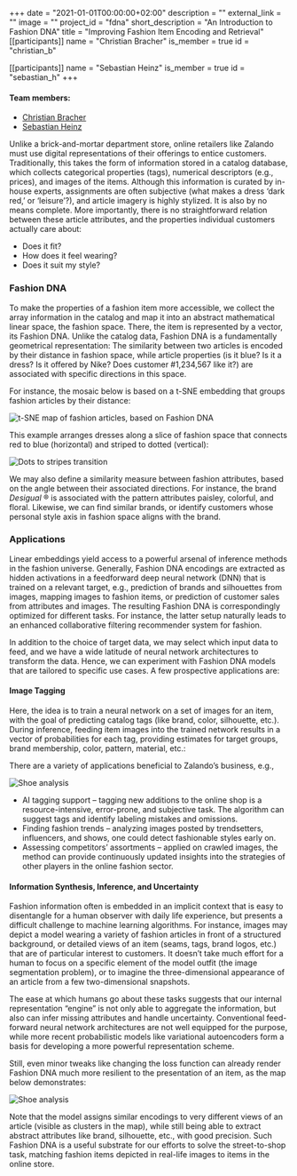 +++
date = "2021-01-01T00:00:00+02:00"
description = ""
external_link = ""
image = ""
project_id = "fdna"
short_description = "An Introduction to Fashion DNA"
title = "Improving Fashion Item Encoding and Retrieval"
[[participants]]
    name = "Christian Bracher"
    is_member = true
    id = "christian_b"

[[participants]]
    name = "Sebastian Heinz"
    is_member = true
    id = "sebastian_h"
+++

#### Team members:
* [Christian Bracher](../../../member/christian_b)
* [Sebastian Heinz](../../../member/sebastian_h)

Unlike a brick-and-mortar department store, online retailers like Zalando must use digital representations of their offerings to entice customers. Traditionally, this takes the form of information stored in a catalog database, which collects categorical properties (tags), numerical descriptors (e.g., prices), and images of the items. Although this information is curated by in-house experts, assignments are often subjective (what makes a dress ‘dark red,’ or ‘leisure’?), and article imagery is highly stylized. It is also by no means complete. More importantly, there is no straightforward relation between these article attributes, and the properties individual customers actually care about:

* Does it fit?
* How does it feel wearing?
* Does it suit my style?

### Fashion DNA

To make the properties of a fashion item more accessible, we collect the array information in the catalog and map it into an abstract mathematical linear space, the fashion space. There, the item is represented by a vector, its Fashion DNA. Unlike the catalog data, Fashion DNA is a fundamentally geometrical representation:  The similarity between two articles is encoded by their distance in fashion space, while article properties (is it blue? Is it a dress? Is it offered by Nike? Does customer #1,234,567 like it?) are associated with specific directions in this space.

For instance, the mosaic below is based on a t-SNE embedding that groups fashion articles by their distance:

![t-SNE map of fashion articles, based on Fashion DNA](img/tsne_map.mosaic.detail.jpg)

This example arranges dresses along a slice of fashion space that connects red to blue (horizontal) and striped to dotted (vertical):

![Dots to stripes transition](img/dresses.png)

We may also define a similarity measure between fashion attributes, based on the angle between their associated directions. For instance, the brand *Desigual* ® is associated with the pattern attributes paisley, colorful, and floral.  Likewise, we can find similar brands, or identify customers whose personal style axis in fashion space aligns with the brand.

### Applications

Linear embeddings yield access to a powerful arsenal of inference methods in the fashion universe. Generally, Fashion DNA encodings are extracted as hidden activations in a feedforward deep neural network (DNN) that is trained on a relevant target, e.g., prediction of brands and silhouettes from images, mapping images to fashion items, or prediction of customer sales from attributes and images. The resulting Fashion DNA is correspondingly optimized for different tasks. For instance, the latter setup naturally leads to an enhanced collaborative filtering recommender system for fashion.

In addition to the choice of target data, we may select which input data to feed, and we have a wide latitude of neural network architectures to transform the data. Hence, we can experiment with Fashion DNA models that are tailored to specific use cases. A few prospective applications are:

#### Image Tagging

Here, the idea is to train a neural network on a set of images for an item, with the goal of predicting catalog tags (like brand, color, silhouette, etc.).  During inference, feeding item images into the trained network results in a vector of probabilities for each tag, providing estimates for target groups, brand membership, color, pattern, material, etc.:

There are a variety of applications beneficial to Zalando’s business, e.g.,

![Shoe analysis](img/tagging_new.jpg)

* AI tagging support – tagging new additions to the online shop is a resource-intensive, error-prone, and subjective task. The algorithm can suggest tags and identify labeling mistakes and omissions.
* Finding fashion trends – analyzing images posted by trendsetters, influencers, and shows, one could detect fashionable styles early on.
* Assessing competitors’ assortments – applied on crawled images, the method can provide continuously updated insights into the strategies of other players in the online fashion sector.

#### Information Synthesis, Inference, and Uncertainty
Fashion information often is embedded in an implicit context that is easy to disentangle for a human observer with daily life experience, but presents a difficult challenge to machine learning algorithms. For instance, images may depict a model wearing a variety of fashion articles in front of a structured background, or detailed views of an item (seams, tags, brand logos, etc.) that are of particular interest to customers. It doesn’t take much effort for a human to focus on a specific element of the model outfit (the image segmentation problem), or to imagine the three-dimensional appearance of an article from a few two-dimensional snapshots.

The ease at which humans go about these tasks suggests that our internal representation “engine” is not only able to aggregate the information, but also can infer missing attributes and handle uncertainty. Conventional feed-forward neural network architectures are not well equipped for the purpose, while more recent probabilistic models like variational autoencoders form a basis for developing a more powerful representation scheme.

Still, even minor tweaks like changing the loss function can already render Fashion DNA much more resilient to the presentation of an item, as the map below demonstrates:

![Shoe analysis](img/hinge_loss.tsne.png)

Note that the model assigns similar encodings to very different views of an article (visible as clusters in the map), while still being able to extract abstract attributes like brand, silhouette, etc., with good precision.  Such Fashion DNA is a useful substrate for our efforts to solve the street-to-shop task, matching fashion items depicted in real-life images to items in the online store.
